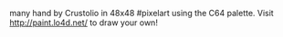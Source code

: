 many hand by Crustolio in 48x48 #pixelart using the C64 palette. Visit http://paint.lo4d.net/ to draw your own! 